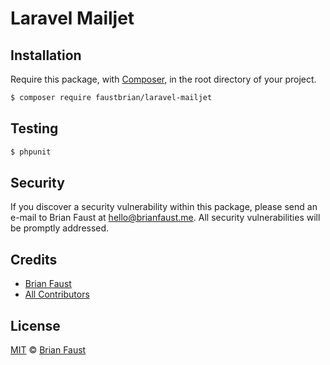 # Laravel Mailjet

## Installation

Require this package, with [Composer](https://getcomposer.org/), in the root directory of your project.

``` bash
$ composer require faustbrian/laravel-mailjet
```

## Testing

``` bash
$ phpunit
```

## Security

If you discover a security vulnerability within this package, please send an e-mail to Brian Faust at hello@brianfaust.me. All security vulnerabilities will be promptly addressed.

## Credits

- [Brian Faust](https://github.com/faustbrian)
- [All Contributors](../../contributors)

## License

[MIT](LICENSE) © [Brian Faust](https://brianfaust.me)
